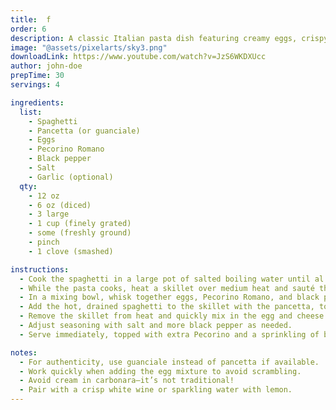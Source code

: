 ```yaml
---
title:  f
order: 6
description: A classic Italian pasta dish featuring creamy eggs, crispy pancetta, and sharp Pecorino cheese.
image: "@assets/pixelarts/sky3.png"
downloadLink: https://www.youtube.com/watch?v=JzS6WKDXUcc
author: john-doe
prepTime: 30
servings: 4

ingredients:
  list:
    - Spaghetti
    - Pancetta (or guanciale)
    - Eggs
    - Pecorino Romano
    - Black pepper
    - Salt
    - Garlic (optional)
  qty:
    - 12 oz
    - 6 oz (diced)
    - 3 large
    - 1 cup (finely grated)
    - some (freshly ground)
    - pinch
    - 1 clove (smashed)

instructions:
  - Cook the spaghetti in a large pot of salted boiling water until al dente. Reserve 1 cup of pasta water before draining.
  - While the pasta cooks, heat a skillet over medium heat and sauté the pancetta until crispy (add garlic for flavor, then discard if desired).
  - In a mixing bowl, whisk together eggs, Pecorino Romano, and black pepper until smooth.
  - Add the hot, drained spaghetti to the skillet with the pancetta, tossing to combine.
  - Remove the skillet from heat and quickly mix in the egg and cheese mixture, tossing to coat the pasta evenly. Add reserved pasta water a little at a time to create a silky sauce.
  - Adjust seasoning with salt and more black pepper as needed.
  - Serve immediately, topped with extra Pecorino and a sprinkling of black pepper.

notes:
  - For authenticity, use guanciale instead of pancetta if available.
  - Work quickly when adding the egg mixture to avoid scrambling.
  - Avoid cream in carbonara—it’s not traditional!
  - Pair with a crisp white wine or sparkling water with lemon.
---
```

